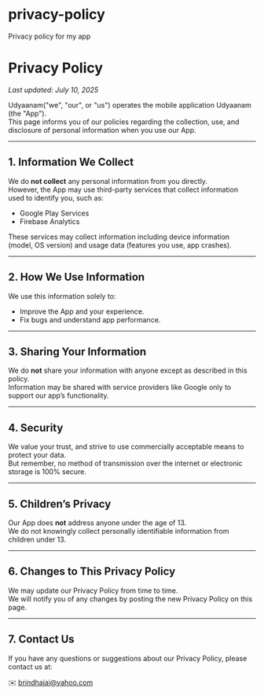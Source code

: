 # privacy-policy
Privacy policy for my app
# Privacy Policy

_Last updated: July 10, 2025_

Udyaanam("we", "our", or "us") operates the mobile application Udyaanam (the "App").  
This page informs you of our policies regarding the collection, use, and disclosure of personal information when you use our App.

---

## 1. Information We Collect
We do **not collect** any personal information from you directly.  
However, the App may use third-party services that collect information used to identify you, such as:

- Google Play Services
- Firebase Analytics

These services may collect information including device information (model, OS version) and usage data (features you use, app crashes).

---

## 2. How We Use Information
We use this information solely to:

- Improve the App and your experience.
- Fix bugs and understand app performance.

---

## 3. Sharing Your Information
We do **not** share your information with anyone except as described in this policy.  
Information may be shared with service providers like Google only to support our app’s functionality.

---

## 4. Security
We value your trust, and strive to use commercially acceptable means to protect your data.  
But remember, no method of transmission over the internet or electronic storage is 100% secure.

---

## 5. Children’s Privacy
Our App does **not** address anyone under the age of 13.  
We do not knowingly collect personally identifiable information from children under 13.

---

## 6. Changes to This Privacy Policy
We may update our Privacy Policy from time to time.  
We will notify you of any changes by posting the new Privacy Policy on this page.

---

## 7. Contact Us
If you have any questions or suggestions about our Privacy Policy, please contact us at:

✉️ brindhajai@yahoo.com
